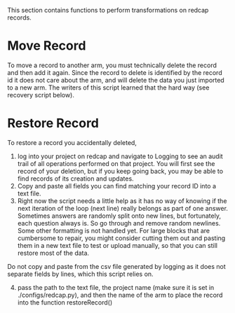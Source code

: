 This section contains functions to perform transformations on redcap records. 

# Move Record
To move a record to another arm, you must technically delete the record and then add it again. Since the record to delete is identified by the record id it does not care about the arm, and will delete the data you just imported to a new arm. The writers of this script learned that the hard way (see recovery script below).



# Restore Record
To restore a record you accidentally deleted, 

1. log into your project on redcap and navigate to Logging to see an audit trail of all operations performed on that project. You will first see the record of your deletion, but if you keep going back, you may be able to find records of its creation and updates. 
2. Copy and paste all fields you can find matching your record ID into a text file.
3. Right now the script needs a little help as it has no way of knowing if the next iteration of the loop (next line) really belongs as part of one answer. Sometimes answers are randomly split onto new lines, but fortunately, each question always is. So go through and remove random newlines. Some other formatting is not handled yet. For large blocks that are cumbersome to repair, you might consider cutting them out and pasting them in a new text file to test or upload manually, so that you can still restore most of the data.

Do not copy and paste from the csv file generated by logging as it does not separate fields by lines, which this script relies on.

4. pass the path to the text file, the project name (make sure it is set in ./configs/redcap.py), and then the name of the arm to place the record into the function restoreRecord()

